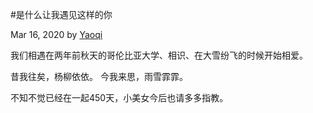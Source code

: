 #是什么让我遇见这样的你

Mar 16, 2020 by [Yaoqi](https://yguo121.github.io/ellen-nick)

我们相遇在两年前秋天的哥伦比亚大学、相识、在大雪纷飞的时候开始相爱。

昔我往矣，杨柳依依。
今我来思，雨雪霏霏。

不知不觉已经在一起450天，小美女今后也请多多指教。